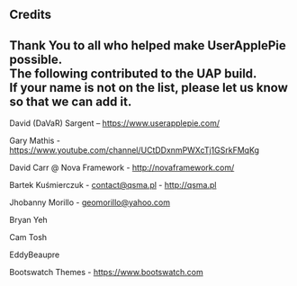 Credits
--
Thank You to all who helped make UserApplePie possible.  
The following contributed to the UAP build.  
If your name is not on the list, please let us know so that we can add it.  
--
David (DaVaR) Sargent – https://www.userapplepie.com/

Gary Mathis - https://www.youtube.com/channel/UCtDDxnmPWXcTj1GSrkFMqKg

David Carr @ Nova Framework - http://novaframework.com/

Bartek Kuśmierczuk - contact@qsma.pl - http://qsma.pl

Jhobanny Morillo - geomorillo@yahoo.com

Bryan Yeh

Cam Tosh

EddyBeaupre

Bootswatch Themes - https://www.bootswatch.com
